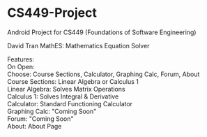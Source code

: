 # CS449-Project
Android Project for CS449 (Foundations of Software Engineering)

David Tran
MathES: Mathematics Equation Solver

Features: <br />
On Open: <br />
	Choose: Course Sections, Calculator, Graphing Calc, Forum, About <br />
		Course Sections: Linear Algebra or Calculus 1 <br />
			Linear Algebra: Solves Matrix Operations <br />
			Calculus 1: Solves Integral & Derivative <br />
		Calculator: Standard Functioning Calculator <br />
		Graphing Calc: "Coming Soon" <br />
		Forum: "Coming Soon" <br />
		About: About Page <br />
